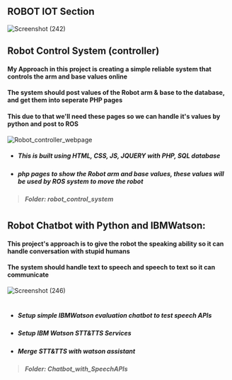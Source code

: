 ## ROBOT IOT Section 
![Screenshot (242)](https://user-images.githubusercontent.com/49666154/127552022-a7a383e0-55fc-42e8-9fbe-d1256fb86eae.png)

## Robot Control System (controller)
#### My Approach in this project is creating a simple reliable system that controls the arm and base values online
#### The system should post values of the Robot arm & base to the database, and get them into seperate PHP pages 
#### This due to that we'll need these pages so we can handle it's values by python and post to ROS 
![Robot_controller_webpage](https://user-images.githubusercontent.com/49666154/127557885-d089d4a4-448c-41ed-8329-fefa70007bbb.png)
 

- ##### This is built using HTML, CSS, JS, JQUERY with PHP, SQL database
- ##### php pages to show the Robot arm and base values, these values will be used by ROS system to move the robot
> ##### **Folder: robot_control_system** 


#
## Robot Chatbot with Python and IBMWatson:
#### This project's approach is to give the robot the speaking ability so it can handle conversation with stupid humans
#### The system should handle text to speech and speech to text so it can communicate 
![Screenshot (246)](https://user-images.githubusercontent.com/49666154/127555231-98bd7ea2-96fa-416a-ae7b-fdd68ec45006.png) 

#
- ##### Setup simple IBMWatson evaluation chatbot to test speech APIs
- ##### Setup IBM Watson STT&TTS Services
- ##### Merge STT&TTS with watson assistant
> ##### **Folder: Chatbot_with_SpeechAPIs**


